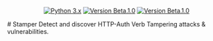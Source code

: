<p align="center">
  <p align="center">
    <a href="http://www.python.org/download/"><img alt="Python 3.x" src="https://img.shields.io/badge/Version-Beta.1.0-yellow"></a>
    <a href="https://github.com/3vil-Tux/Stamper"><img alt="Version Beta.1.0" src="https://img.shields.io/badge/Python-3.x-orange"></a>
    <a href="https://github.com/3vil-Tux/Stamper"><img alt="Version Beta.1.0" src="https://img.shields.io/badge/Discord-3vil.Tux%236666-blue"></a>
</p>
</p>
# Stamper
Detect and discover HTTP-Auth Verb Tampering attacks &amp; vulnerabilities.
